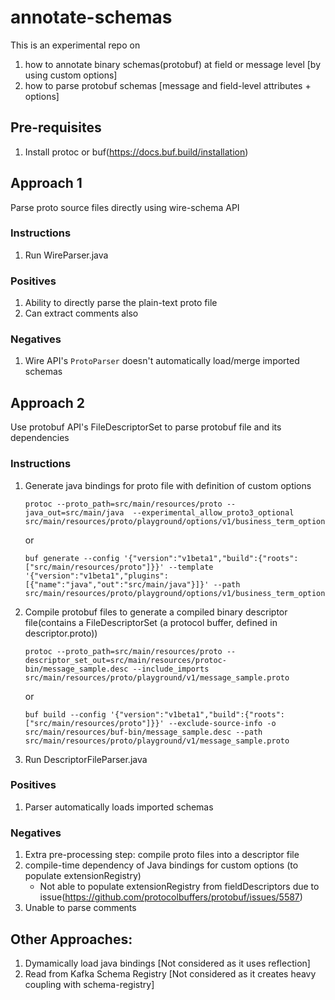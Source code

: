 # annotate-schemas
This is an experimental repo on 
1) how to annotate binary schemas(protobuf) at field or message level [by using custom options]
2) how to parse protobuf schemas [message and field-level attributes + options]

## Pre-requisites
1) Install protoc or buf(https://docs.buf.build/installation)

## Approach 1
Parse proto source files directly using wire-schema API

### Instructions
1) Run WireParser.java

### Positives
1) Ability to directly parse the plain-text proto file
2) Can extract comments also

### Negatives
1) Wire API's `ProtoParser` doesn't automatically load/merge imported schemas 

## Approach 2
Use protobuf API's FileDescriptorSet to parse protobuf file and its dependencies

### Instructions
1) Generate java bindings for proto file with definition of custom options
    ```
    protoc --proto_path=src/main/resources/proto --java_out=src/main/java  --experimental_allow_proto3_optional src/main/resources/proto/playground/options/v1/business_term_options.proto
    ```
   
   or
   
    ```
    buf generate --config '{"version":"v1beta1","build":{"roots":["src/main/resources/proto"]}}' --template '{"version":"v1beta1","plugins":[{"name":"java","out":"src/main/java"}]}' --path src/main/resources/proto/playground/options/v1/business_term_options.proto
    ```

2) Compile protobuf files to generate a compiled binary descriptor file(contains a FileDescriptorSet (a protocol buffer, 
   defined in descriptor.proto))
   ```   
   protoc --proto_path=src/main/resources/proto --descriptor_set_out=src/main/resources/protoc-bin/message_sample.desc --include_imports src/main/resources/proto/playground/v1/message_sample.proto
   ```
   
   or
   
   ```
   buf build --config '{"version":"v1beta1","build":{"roots":["src/main/resources/proto"]}}' --exclude-source-info -o src/main/resources/buf-bin/message_sample.desc --path src/main/resources/proto/playground/v1/message_sample.proto
   ```
   
   
3) Run DescriptorFileParser.java
 
### Positives
1) Parser automatically loads imported schemas

### Negatives
1) Extra pre-processing step: compile proto files into a descriptor file
2) compile-time dependency of Java bindings for custom options (to populate extensionRegistry) 
   - Not able to populate extensionRegistry from fieldDescriptors due to issue(https://github.com/protocolbuffers/protobuf/issues/5587)
2) Unable to parse comments


## Other Approaches:
1) Dymamically load java bindings [Not considered as it uses reflection]
2) Read from Kafka Schema Registry [Not considered as it creates heavy coupling with schema-registry]

